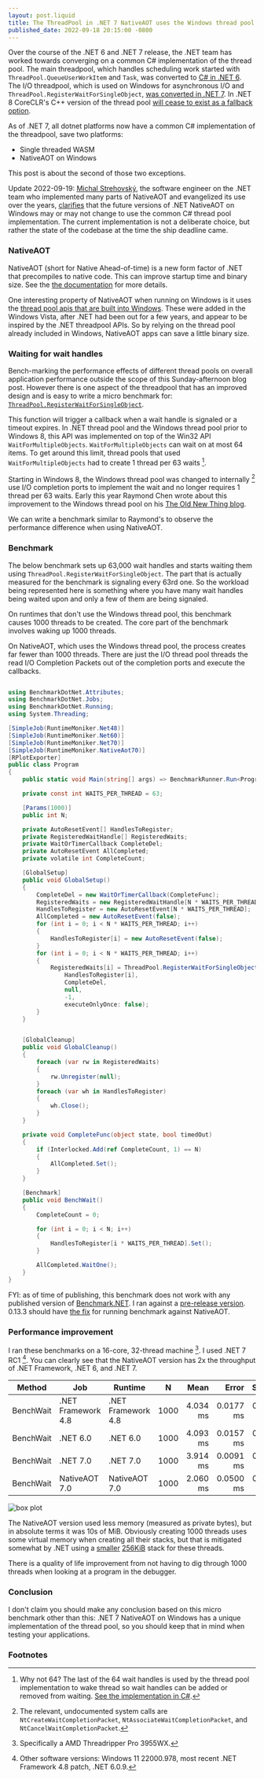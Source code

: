 ```yaml
---
layout: post.liquid
title: The ThreadPool in .NET 7 NativeAOT uses the Windows thread pool
published_date: 2022-09-18 20:15:00 -0800
---
```


Over the course of the .NET 6 and .NET 7 release, the .NET team has worked
towards converging on a common C# implementation of the thread pool. The main
threadpool, which handles scheduling work started with
`ThreadPool.QueueUserWorkItem` and `Task`, was converted to
[C# in .NET 6](https://github.com/dotnet/runtime/pull/38225). The I/O threadpool,
which is used on Windows for asynchronous I/O and
`ThreadPool.RegisterWaitForSingleObject`,
[was converted in .NET 7](https://github.com/dotnet/runtime/pull/64834).
In .NET 8 CoreCLR's C++ version of the thread pool
[will cease to exist as a fallback option](https://github.com/dotnet/runtime/pull/71719).

As of .NET 7, all dotnet platforms now have a common C# implementation of the threadpool,
save two platforms:

* Single threaded WASM
* NativeAOT on Windows

This post is about the second of those two exceptions.

Update 2022-09-19:
[Michal Strehovský](https://github.com/MichalStrehovsky/),
the software engineer on the .NET team who implemented many parts of NativeAOT
and evangelized its use over the years,
[clarifies](https://twitter.com/MStrehovsky/status/1571741674438787073)
that the future versions of .NET NativeAOT on Windows may or may not change to
use the common C# thread pool implementation. The current implementation is not
a deliberate choice, but rather the state of the codebase at the time
the ship deadline came.

### NativeAOT

NativeAOT (short for Native Ahead-of-time) is a new form factor of .NET that
precompiles to native code. This can improve startup time and binary size.
See the
[the documentation](https://learn.microsoft.com/dotnet/core/deploying/native-aot/)
for more details.

One interesting property of NativeAOT when running on Windows is it uses the
[thread pool apis that are built into Windows](https://learn.microsoft.com/windows/win32/procthread/thread-pools).
These were added in the Windows Vista, after .NET had been out for a
few years, and appear to be inspired by the .NET threadpool APIs.
So by relying on the thread pool already included in Windows,
NativeAOT apps can save a little binary size.

### Waiting for wait handles

Bench-marking the performance effects of different thread pools on overall
application performance outside the scope of this Sunday-afternoon blog post.
However there is one aspect of the threadpool that has an improved design and is
easy to write a micro benchmark for:
[`ThreadPool.RegisterWaitForSingleObject`](https://learn.microsoft.com/dotnet/api/system.threading.threadpool.registerwaitforsingleobject?view=net-7.0).

This function will trigger a callback when a wait handle is signaled or a timeout
expires. In .NET thread pool and the Windows thread pool prior to Windows 8, this
API was implemented on top of the Win32 API `WaitForMultipleObjects`.
`WaitForMultipleObjects` can wait on at most 64 items. To get around this limit,
thread pools that used `WaitForMultipleObjects` had to create 1 thread per 63
waits [^1].

Starting in Windows 8, the Windows thread pool was changed to internally [^2] use
I/O completion ports to implement the wait and no longer requires 1 thread per
63 waits. Early this year Raymond Chen wrote about this improvement to the
Windows thread pool on his
[The Old New Thing blog](https://devblogs.microsoft.com/oldnewthing/20220406-00/?p=106434).

We can write a benchmark similar to Raymond's to observe the performance
difference when using NativeAOT.

### Benchmark

The below benchmark sets up 63,000 wait handles and starts waiting them using
`ThreadPool.RegisterWaitForSingleObject`. The part that is actually measured for
the benchmark is signaling every 63rd one. So the workload being represented here
is something where you have many wait handles being waited upon and only a few
of them are being signaled.

On runtimes that don't use the Windows thread pool, this benchmark causes 1000
threads to be created. The core part of the benchmark involves waking up 1000
threads.

On NativeAOT, which uses the Windows thread pool, the process creates far
fewer than 1000 threads. There are just the I/O thread pool threads the read
I/O Completion Packets out of the completion ports and execute the callbacks.

```c#

using BenchmarkDotNet.Attributes;
using BenchmarkDotNet.Jobs;
using BenchmarkDotNet.Running;
using System.Threading;

[SimpleJob(RuntimeMoniker.Net48)]
[SimpleJob(RuntimeMoniker.Net60)]
[SimpleJob(RuntimeMoniker.Net70)]
[SimpleJob(RuntimeMoniker.NativeAot70)]
[RPlotExporter]
public class Program
{
    public static void Main(string[] args) => BenchmarkRunner.Run<Program>(null, args);

    private const int WAITS_PER_THREAD = 63;

    [Params(1000)]
    public int N;

    private AutoResetEvent[] HandlesToRegister;
    private RegisteredWaitHandle[] RegisteredWaits;
    private WaitOrTimerCallback CompleteDel;
    private AutoResetEvent AllCompleted;
    private volatile int CompleteCount;

    [GlobalSetup]
    public void GlobalSetup()
    {
        CompleteDel = new WaitOrTimerCallback(CompleteFunc);
        RegisteredWaits = new RegisteredWaitHandle[N * WAITS_PER_THREAD];
        HandlesToRegister = new AutoResetEvent[N * WAITS_PER_THREAD];
        AllCompleted = new AutoResetEvent(false);
        for (int i = 0; i < N * WAITS_PER_THREAD; i++)
        {
            HandlesToRegister[i] = new AutoResetEvent(false);
        }
        for (int i = 0; i < N * WAITS_PER_THREAD; i++)
        {
            RegisteredWaits[i] = ThreadPool.RegisterWaitForSingleObject(
                HandlesToRegister[i],
                CompleteDel,
                null,
                -1,
                executeOnlyOnce: false);
        }
    }


    [GlobalCleanup]
    public void GlobalCleanup()
    {
        foreach (var rw in RegisteredWaits)
        {
            rw.Unregister(null);
        }
        foreach (var wh in HandlesToRegister)
        {
            wh.Close();
        }
    }

    private void CompleteFunc(object state, bool timedOut)
    {
        if (Interlocked.Add(ref CompleteCount, 1) == N)
        {
            AllCompleted.Set();
        }
    }

    [Benchmark]
    public void BenchWait()
    {
        CompleteCount = 0;

        for (int i = 0; i < N; i++)
        {
            HandlesToRegister[i * WAITS_PER_THREAD].Set();
        }

        AllCompleted.WaitOne();
    }
}
```

FYI: as of time of publishing, this benchmark does not work with any published
version of [Benchmark.NET](https://benchmarkdotnet.org/). I ran against a
[pre-release version](https://github.com/dotnet/BenchmarkDotNet/tree/b525ba3d27fb4a471280256cbd9f0013c97d1281/).
0.13.3 should have
[the fix](https://github.com/dotnet/BenchmarkDotNet/pull/2095)
for running benchmark against NativeAOT.

### Performance improvement

I ran these benchmarks on a 16-core, 32-thread machine [^3]. I used .NET 7 RC1 [^4].
You can clearly see that the NativeAOT version has 2x the throughput of .NET
Framework, .NET 6, and .NET 7.


|    Method |                Job |            Runtime |    N |     Mean |     Error |    StdDev |   Median |
|---------- |------------------- |------------------- |----- |---------:|----------:|----------:|---------:|
| BenchWait | .NET Framework 4.8 | .NET Framework 4.8 | 1000 | 4.034 ms | 0.0177 ms | 0.0166 ms | 4.031 ms |
| BenchWait |           .NET 6.0 |           .NET 6.0 | 1000 | 4.093 ms | 0.0157 ms | 0.0147 ms | 4.093 ms |
| BenchWait |           .NET 7.0 |           .NET 7.0 | 1000 | 3.914 ms | 0.0091 ms | 0.0085 ms | 3.914 ms |
| BenchWait |      NativeAOT 7.0 |      NativeAOT 7.0 | 1000 | 2.060 ms | 0.0500 ms | 0.1474 ms | 2.132 ms |

![box plot](/images/windows-threadpool-wait.png)

The NativeAOT version used less memory (measured as private bytes), but in
absolute terms it was 10s of MiB. Obviously creating 1000 threads uses some
virtual memory when creating all their stacks, but that is mitigated somewhat
by .NET using a
[smaller](https://github.com/dotnet/runtime/blob/5fb45c561481cf3cbfca781ddcd8317db6a82d5d/src/libraries/System.Private.CoreLib/src/System/Threading/PortableThreadPool.WaitThread.cs#L188)
[256KiB](https://github.com/dotnet/runtime/blob/5fb45c561481cf3cbfca781ddcd8317db6a82d5d/src/libraries/System.Private.CoreLib/src/System/Threading/PortableThreadPool.cs#L17)
stack for these threads.

There is a quality of life improvement from not having to dig through 1000
threads when looking at a program in the debugger.

### Conclusion

I don't claim you should make any conclusion based on this micro benchmark other
than this: .NET 7 NativeAOT on Windows has a unique implementation of the thread
pool, so you should keep that in mind when testing your applications.

### Footnotes

[^1]: Why not 64? The last of the 64 wait handles is used by the thread pool
      implementation to wake thread so wait handles can be added or removed
      from waiting.
      [See the implementation in C#](https://github.com/dotnet/runtime/blob/5fb45c561481cf3cbfca781ddcd8317db6a82d5d/src/libraries/System.Private.CoreLib/src/System/Threading/PortableThreadPool.WaitThread.cs#L176).

[^2]: The relevant, undocumented system calls are `NtCreateWaitCompletionPacket`,
     `NtAssociateWaitCompletionPacket`, and `NtCancelWaitCompletionPacket`.

[^3]: Specifically a AMD Threadripper Pro 3955WX.

[^4]: Other software versions: Windows 11 22000.978, most recent .NET Framework
      4.8 patch, .NET 6.0.9.

